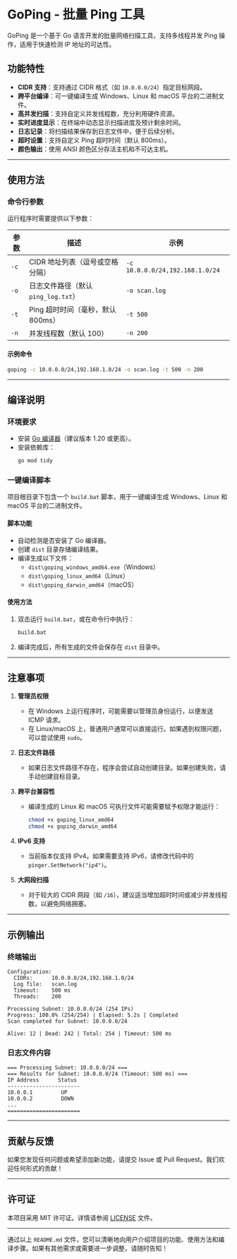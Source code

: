 # GoPing - 批量 Ping 工具

GoPing 是一个基于 Go 语言开发的批量网络扫描工具，支持多线程并发 Ping 操作，适用于快速检测 IP 地址的可达性。

## 功能特性

- **CIDR 支持**：支持通过 CIDR 格式（如 `10.0.0.0/24`）指定目标网段。
- **跨平台编译**：可一键编译生成 Windows、Linux 和 macOS 平台的二进制文件。
- **高并发扫描**：支持自定义并发线程数，充分利用硬件资源。
- **实时进度显示**：在终端中动态显示扫描进度及预计剩余时间。
- **日志记录**：将扫描结果保存到日志文件中，便于后续分析。
- **超时设置**：支持自定义 Ping 超时时间（默认 800ms）。
- **颜色输出**：使用 ANSI 颜色区分存活主机和不可达主机。

---

## 使用方法

### 命令行参数

运行程序时需要提供以下参数：

| 参数 | 描述 | 示例 |
|------|------|------|
| `-c` | CIDR 地址列表（逗号或空格分隔） | `-c 10.0.0.0/24,192.168.1.0/24` |
| `-o` | 日志文件路径（默认 `ping_log.txt`） | `-o scan.log` |
| `-t` | Ping 超时时间（毫秒，默认 800ms） | `-t 500` |
| `-n` | 并发线程数（默认 100） | `-n 200` |

#### 示例命令
```bash
goping -c 10.0.0.0/24,192.168.1.0/24 -o scan.log -t 500 -n 200
```

---

## 编译说明

### 环境要求

- 安装 [Go 编译器](https://golang.org/dl/)（建议版本 1.20 或更高）。
- 安装依赖库：
  ```bash
  go mod tidy
  ```

### 一键编译脚本

项目根目录下包含一个 `build.bat` 脚本，用于一键编译生成 Windows、Linux 和 macOS 平台的二进制文件。

#### 脚本功能
- 自动检测是否安装了 Go 编译器。
- 创建 `dist` 目录存储编译结果。
- 编译生成以下文件：
  - `dist\goping_windows_amd64.exe`（Windows）
  - `dist\goping_linux_amd64`（Linux）
  - `dist\goping_darwin_amd64`（macOS）

#### 使用方法
1. 双击运行 `build.bat`，或在命令行中执行：
   ```cmd
   build.bat
   ```
2. 编译完成后，所有生成的文件会保存在 `dist` 目录中。

---

## 注意事项

1. **管理员权限**
   - 在 Windows 上运行程序时，可能需要以管理员身份运行，以便发送 ICMP 请求。
   - 在 Linux/macOS 上，普通用户通常可以直接运行。如果遇到权限问题，可以尝试使用 `sudo`。

2. **日志文件路径**
   - 如果日志文件路径不存在，程序会尝试自动创建目录。如果创建失败，请手动创建目标目录。

3. **跨平台兼容性**
   - 编译生成的 Linux 和 macOS 可执行文件可能需要赋予权限才能运行：
     ```bash
     chmod +x goping_linux_amd64
     chmod +x goping_darwin_amd64
     ```

4. **IPv6 支持**
   - 当前版本仅支持 IPv4。如果需要支持 IPv6，请修改代码中的 `pinger.SetNetwork("ip4")`。

5. **大网段扫描**
   - 对于较大的 CIDR 网段（如 `/16`），建议适当增加超时时间或减少并发线程数，以避免网络拥塞。

---

## 示例输出

### 终端输出
```plaintext
Configuration:
  CIDRs:      10.0.0.0/24,192.168.1.0/24
  Log file:   scan.log
  Timeout:    500 ms
  Threads:    200

Processing Subnet: 10.0.0.0/24 (254 IPs)
Progress: 100.0% (254/254) | Elapsed: 5.2s | Completed
Scan completed for Subnet: 10.0.0.0/24

Alive: 12 | Dead: 242 | Total: 254 | Timeout: 500 ms
```

### 日志文件内容
```plaintext
=== Processing Subnet: 10.0.0.0/24 ===
=== Results for Subnet: 10.0.0.0/24 (Timeout: 500 ms) ===
IP Address      Status
-----------------------
10.0.0.1         UP
10.0.0.2         DOWN
...
=======================
```

---

## 贡献与反馈

如果您发现任何问题或希望添加新功能，请提交 Issue 或 Pull Request。我们欢迎任何形式的贡献！

---

## 许可证

本项目采用 MIT 许可证。详情请参阅 [LICENSE](LICENSE) 文件。

---

通过以上 `README.md` 文件，您可以清晰地向用户介绍项目的功能、使用方法和编译步骤。如果有其他需求或需要进一步调整，请随时告知！
